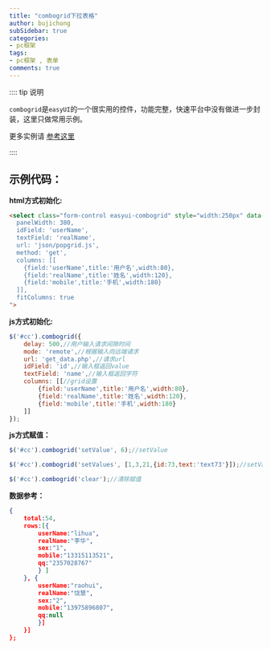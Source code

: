 ```yaml
---
title: "combogrid下拉表格"
author: bujichong
subSidebar: true
categories:
- pc框架
tags:
- pc框架 , 表单
comments: true
---
```

:::: tip 说明

`combogrid`是`easyUI`的一个很实用的控件，功能完整，快速平台中没有做进一步封装，这里只做常用示例。

更多实例请 [参考这里](http://www.jeasyui.net/demo/494.html)

::::

## 示例代码：

**html方式初始化:**

```html
<select class="form-control easyui-combogrid" style="width:250px" data-options="
  panelWidth: 380,
  idField: 'userName',
  textField: 'realName',
  url: 'json/popgrid.js',
  method: 'get',
  columns: [[
    {field:'userName',title:'用户名',width:80},
    {field:'realName',title:'姓名',width:120},
    {field:'mobile',title:'手机',width:180}
  ]],
  fitColumns: true
">
```

**js方式初始化:**

```js
$('#cc').combogrid({
    delay: 500,//用户输入请求间隙时间
    mode: 'remote',//根据输入向远端请求
    url: 'get_data.php',//请求url
    idField: 'id',//输入框返回value
    textField: 'name',//输入框返回字符
    columns: [[//grid设置
        {field:'userName',title:'用户名',width:80},
        {field:'realName',title:'姓名',width:120},
        {field:'mobile',title:'手机',width:180}
    ]]
});
```

**js方式赋值：**

```js
$('#cc').combogrid('setValue', 6);//setValue

$('#cc').combogrid('setValues', [1,3,21,{id:73,text:'text73'}]);//setValues

$('#cc').combogrid('clear');//清除赋值
```

**数据参考：**

```json
{
    total:54,
    rows:[{
        userName:"lihua",
        realName:"李华",
        sex:"1",
        mobile:"13315113521",
        qq:"2357028767"
        } ]
    }, {
        userName:"raohui",
        realName:"饶慧",
        sex:"2",
        mobile:"13975896807",
        qq:null
        }]
    }]
};
```
